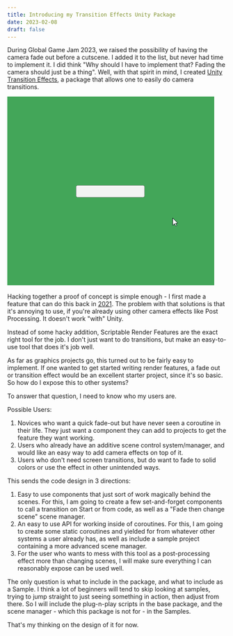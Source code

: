 ```yaml
---
title: Introducing my Transition Effects Unity Package
date: 2023-02-08
draft: false
---
```


During Global Game Jam 2023, we raised the possibility of having the camera fade out before a cutscene. I added it to the list, but never had time to implement it. I did think "Why should I have to implement that? Fading the camera should just be a thing". Well, with that spirit in mind, I created [Unity Transition Effects](https://github.com/hunterdyar/Unity-Transition-Effects/), a package that allows one to easily do camera transitions.

![Animated Gif demonstrating a few of the effects](images/transitionEffect.gif)

Hacking together a proof of concept is simple enough - I first made a feature that can do this back in [2021](https://github.com/hunterdyar/BloopsUnityUtility/commit/dc0ace58bcb1045023485455748c376caf11a211). The problem with that solutions is that it's annoying to use, if you're already using other camera effects like Post Processing. It doesn't work "with" Unity.

Instead of some hacky addition, Scriptable Render Features are the exact right tool for the job. I don't just want to do transitions, but make an easy-to-use tool that  does it's job well.

As far as graphics projects go, this turned out to be fairly easy to implement. If one wanted to get started writing render features, a fade out or transition effect would be an excellent starter project, since it's so basic. So how do I expose this to other systems?

To answer that question, I need to know who my users are.

Possible Users:

1. Novices who want a quick fade-out but have never seen a coroutine in their life. They just want a component they can add to projects to get the feature they want working.
2. Users who already have an additive scene control system/manager, and would like an easy way to add camera effects on top of it.
3. Users who don't need screen transitions, but do want to fade to solid colors or use the effect in other unintended ways.

This sends the code design in 3 directions:

1. Easy to use components that just sort of work magically behind the scenes. For this, I am going to create a few set-and-forget components to call a transition on Start or from code, as well as a "Fade then change scene" scene manager.
2. An easy to use API for working inside of coroutines. For this, I am going to create some static coroutines and yielded for from whatever other systems a user already has, as well as include a sample project containing a more advanced scene manager.
3. For the user who wants to mess with this tool as a post-processing effect more than changing scenes, I will make sure everything I can reasonably expose can be used well.

The only question is what to include in the package, and what to include as a Sample. I think a lot of beginners will tend to skip looking at samples, trying to jump straight to just seeing something in action, then adjust from there. So I will include the plug-n-play scripts in the base package, and the scene manager - which this package is not for - in the Samples.

That's my thinking on the design of it for now.